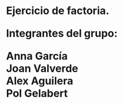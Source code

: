 <h1> Ejercicio de factoria.

Integrantes del grupo:

Anna García  
Joan Valverde  
Alex Aguilera  
Pol Gelabert  
